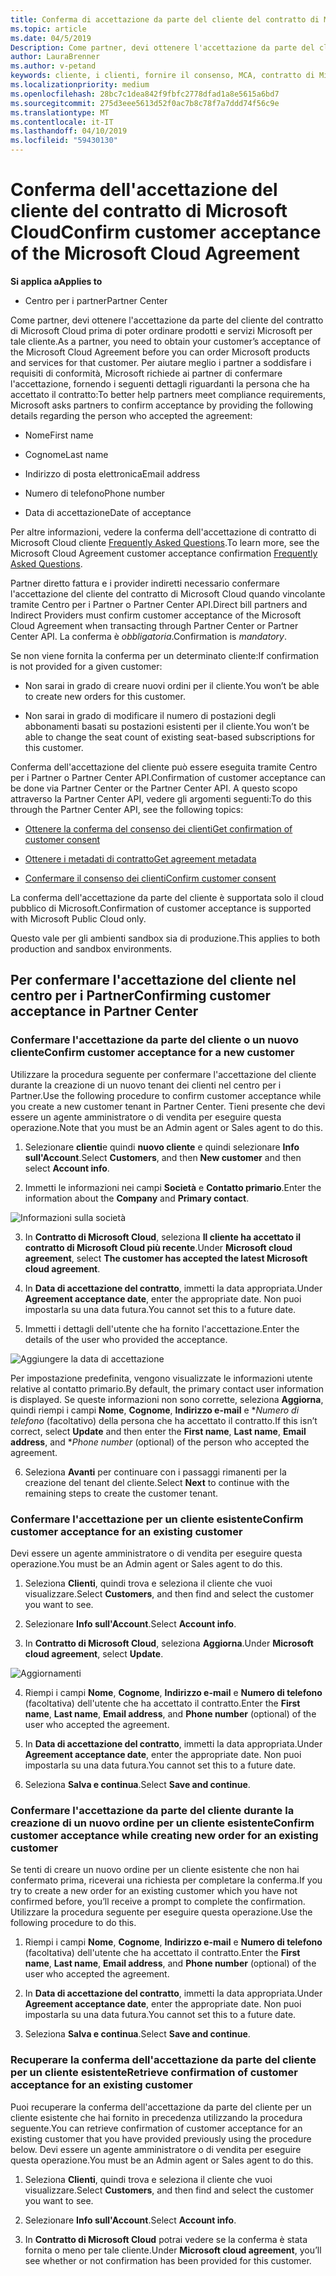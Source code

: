 ```yaml
---
title: Conferma di accettazione da parte del cliente del contratto di Microsoft Cloud | Centro per i partner
ms.topic: article
ms.date: 04/5/2019
Description: Come partner, devi ottenere l'accettazione da parte del cliente del contratto di Microsoft Cloud prima di poter ordinare prodotti e servizi Microsoft per tale cliente. Per aiutare i partner soddisfano i requisiti di conformità, Microsoft richieda i partner per confermare l'accettazione, fornendo alcune particolarità, la persona che ha accettato il contratto.
author: LauraBrenner
ms.author: v-petand
keywords: cliente, i clienti, fornire il consenso, MCA, contratto di Microsoft Cloud, i modelli di contratto dei clienti
ms.localizationpriority: medium
ms.openlocfilehash: 28bc7c1dea842f9fbfc2778dfad1a8e5615a6bd7
ms.sourcegitcommit: 275d3eee5613d52f0ac7b8c78f7a7ddd74f56c9e
ms.translationtype: MT
ms.contentlocale: it-IT
ms.lasthandoff: 04/10/2019
ms.locfileid: "59430130"
---
```

# <a name="confirm-customer-acceptance-of-the-microsoft-cloud-agreement"></a><span data-ttu-id="2b389-105">Conferma dell'accettazione del cliente del contratto di Microsoft Cloud</span><span class="sxs-lookup"><span data-stu-id="2b389-105">Confirm customer acceptance of the Microsoft Cloud Agreement</span></span>

**<span data-ttu-id="2b389-106">Si applica a</span><span class="sxs-lookup"><span data-stu-id="2b389-106">Applies to</span></span>**
-  <span data-ttu-id="2b389-107">Centro per i partner</span><span class="sxs-lookup"><span data-stu-id="2b389-107">Partner Center</span></span>

<span data-ttu-id="2b389-108">Come partner, devi ottenere l'accettazione da parte del cliente del contratto di Microsoft Cloud prima di poter ordinare prodotti e servizi Microsoft per tale cliente.</span><span class="sxs-lookup"><span data-stu-id="2b389-108">As a partner, you need to obtain your customer’s acceptance of the Microsoft Cloud Agreement before you can order Microsoft products and services for that customer.</span></span> <span data-ttu-id="2b389-109">Per aiutare meglio i partner a soddisfare i requisiti di conformità, Microsoft richiede ai partner di confermare l'accettazione, fornendo i seguenti dettagli riguardanti la persona che ha accettato il contratto:</span><span class="sxs-lookup"><span data-stu-id="2b389-109">To better help partners meet compliance requirements, Microsoft asks partners to confirm acceptance by providing the following details regarding the person who accepted the agreement:</span></span> 

-   <span data-ttu-id="2b389-110">Nome</span><span class="sxs-lookup"><span data-stu-id="2b389-110">First name</span></span>

-   <span data-ttu-id="2b389-111">Cognome</span><span class="sxs-lookup"><span data-stu-id="2b389-111">Last name</span></span>

-   <span data-ttu-id="2b389-112">Indirizzo di posta elettronica</span><span class="sxs-lookup"><span data-stu-id="2b389-112">Email address</span></span>

-   <span data-ttu-id="2b389-113">Numero di telefono</span><span class="sxs-lookup"><span data-stu-id="2b389-113">Phone number</span></span>

-   <span data-ttu-id="2b389-114">Data di accettazione</span><span class="sxs-lookup"><span data-stu-id="2b389-114">Date of acceptance</span></span>

<span data-ttu-id="2b389-115">Per altre informazioni, vedere la conferma dell'accettazione di contratto di Microsoft Cloud cliente [Frequently Asked Questions](https://docs.microsoft.com/en-us/partner-center/confirm-consent-faq).</span><span class="sxs-lookup"><span data-stu-id="2b389-115">To learn more, see the Microsoft Cloud Agreement customer acceptance confirmation [Frequently Asked Questions](https://docs.microsoft.com/en-us/partner-center/confirm-consent-faq).</span></span>

<span data-ttu-id="2b389-116">Partner diretto fattura e i provider indiretti necessario confermare l'accettazione del cliente del contratto di Microsoft Cloud quando vincolante tramite Centro per i Partner o Partner Center API.</span><span class="sxs-lookup"><span data-stu-id="2b389-116">Direct bill partners and Indirect Providers must confirm customer acceptance of the Microsoft Cloud Agreement when transacting through Partner Center or Partner Center API.</span></span> <span data-ttu-id="2b389-117">La conferma è *obbligatoria*.</span><span class="sxs-lookup"><span data-stu-id="2b389-117">Confirmation is *mandatory*.</span></span>

<span data-ttu-id="2b389-118">Se non viene fornita la conferma per un determinato cliente:</span><span class="sxs-lookup"><span data-stu-id="2b389-118">If confirmation is not provided for a given customer:</span></span>

-   <span data-ttu-id="2b389-119">Non sarai in grado di creare nuovi ordini per il cliente.</span><span class="sxs-lookup"><span data-stu-id="2b389-119">You won’t be able to create new orders for this customer.</span></span>

-   <span data-ttu-id="2b389-120">Non sarai in grado di modificare il numero di postazioni degli abbonamenti basati su postazioni esistenti per il cliente.</span><span class="sxs-lookup"><span data-stu-id="2b389-120">You won’t be able to change the seat count of existing seat-based subscriptions for this customer.</span></span>

<span data-ttu-id="2b389-121">Conferma dell'accettazione del cliente può essere eseguita tramite Centro per i Partner o Partner Center API.</span><span class="sxs-lookup"><span data-stu-id="2b389-121">Confirmation of customer acceptance can be done via Partner Center or the Partner Center API.</span></span> <span data-ttu-id="2b389-122">A questo scopo attraverso la Partner Center API, vedere gli argomenti seguenti:</span><span class="sxs-lookup"><span data-stu-id="2b389-122">To do this through the Partner Center API, see the following topics:</span></span> 

-   [<span data-ttu-id="2b389-123">Ottenere la conferma del consenso dei clienti</span><span class="sxs-lookup"><span data-stu-id="2b389-123">Get confirmation of customer consent</span></span>](https://docs.microsoft.com/en-us/partner-center/develop/get-confirmation-of-customer-consent)

-   [<span data-ttu-id="2b389-124">Ottenere i metadati di contratto</span><span class="sxs-lookup"><span data-stu-id="2b389-124">Get agreement metadata</span></span>](https://docs.microsoft.com/en-us/partner-center/develop/get-agreement-metadata)

-   [<span data-ttu-id="2b389-125">Confermare il consenso dei clienti</span><span class="sxs-lookup"><span data-stu-id="2b389-125">Confirm customer consent</span></span>](https://docs.microsoft.com/en-us/partner-center/develop/confirm-customer-consent)


<span data-ttu-id="2b389-126">La conferma dell'accettazione da parte del cliente è supportata solo il cloud pubblico di Microsoft.</span><span class="sxs-lookup"><span data-stu-id="2b389-126">Confirmation of customer acceptance is supported with Microsoft Public Cloud only.</span></span>

<span data-ttu-id="2b389-127">Questo vale per gli ambienti sandbox sia di produzione.</span><span class="sxs-lookup"><span data-stu-id="2b389-127">This applies to both production and sandbox environments.</span></span>

## <a name="confirming-customer-acceptance-in-partner-center"></a><span data-ttu-id="2b389-128">Per confermare l'accettazione del cliente nel centro per i Partner</span><span class="sxs-lookup"><span data-stu-id="2b389-128">Confirming customer acceptance in Partner Center</span></span>

### <a name="confirm-customer-acceptance-for-a-new-customer"></a><span data-ttu-id="2b389-129">Confermare l'accettazione da parte del cliente o un nuovo cliente</span><span class="sxs-lookup"><span data-stu-id="2b389-129">Confirm customer acceptance for a new customer</span></span>

<span data-ttu-id="2b389-130">Utilizzare la procedura seguente per confermare l'accettazione del cliente durante la creazione di un nuovo tenant dei clienti nel centro per i Partner.</span><span class="sxs-lookup"><span data-stu-id="2b389-130">Use the following procedure to confirm customer acceptance while you create a new customer tenant in Partner Center.</span></span> <span data-ttu-id="2b389-131">Tieni presente che devi essere un agente amministratore o di vendita per eseguire questa operazione.</span><span class="sxs-lookup"><span data-stu-id="2b389-131">Note that you must be an Admin agent or Sales agent to do this.</span></span>
 
1.  <span data-ttu-id="2b389-132">Selezionare **clienti**e quindi **nuovo cliente** e quindi selezionare **Info sull'Account**.</span><span class="sxs-lookup"><span data-stu-id="2b389-132">Select **Customers**, and then **New customer** and then select **Account info**.</span></span>

2.  <span data-ttu-id="2b389-133">Immetti le informazioni nei campi **Società** e **Contatto primario**.</span><span class="sxs-lookup"><span data-stu-id="2b389-133">Enter the information about the **Company** and **Primary contact**.</span></span>

![Informazioni sulla società](images/mca/mca1.png)

3.  <span data-ttu-id="2b389-135">In **Contratto di Microsoft Cloud**, seleziona **Il cliente ha accettato il contratto di Microsoft Cloud più recente**.</span><span class="sxs-lookup"><span data-stu-id="2b389-135">Under **Microsoft cloud agreement**, select **The customer has accepted the latest Microsoft cloud agreement**.</span></span> 

4.  <span data-ttu-id="2b389-136">In **Data di accettazione del contratto**, immetti la data appropriata.</span><span class="sxs-lookup"><span data-stu-id="2b389-136">Under **Agreement acceptance date**, enter the appropriate date.</span></span> <span data-ttu-id="2b389-137">Non puoi impostarla su una data futura.</span><span class="sxs-lookup"><span data-stu-id="2b389-137">You cannot set this to a future date.</span></span>

5.  <span data-ttu-id="2b389-138">Immetti i dettagli dell'utente che ha fornito l'accettazione.</span><span class="sxs-lookup"><span data-stu-id="2b389-138">Enter the details of the user who provided the acceptance.</span></span> 

![Aggiungere la data di accettazione](images/mca/MCA3.png)

<span data-ttu-id="2b389-140">Per impostazione predefinita, vengono visualizzate le informazioni utente relative al contatto primario.</span><span class="sxs-lookup"><span data-stu-id="2b389-140">By default, the primary contact user information is displayed.</span></span> <span data-ttu-id="2b389-141">Se queste informazioni non sono corrette, seleziona **Aggiorna**, quindi riempi i campi **Nome**, **Cognome**, **Indirizzo e-mail** e \**Numero di telefono* (facoltativo) della persona che ha accettato il contratto.</span><span class="sxs-lookup"><span data-stu-id="2b389-141">If this isn’t correct, select **Update** and then enter the **First name**, **Last name**, **Email address**, and \**Phone number* (optional) of the person who accepted the agreement.</span></span>

6.  <span data-ttu-id="2b389-142">Seleziona **Avanti** per continuare con i passaggi rimanenti per la creazione del tenant del cliente.</span><span class="sxs-lookup"><span data-stu-id="2b389-142">Select **Next** to continue with the remaining steps to create the customer tenant.</span></span>

### <a name="confirm-customer-acceptance-for-an-existing-customer"></a><span data-ttu-id="2b389-143">Confermare l'accettazione per un cliente esistente</span><span class="sxs-lookup"><span data-stu-id="2b389-143">Confirm customer acceptance for an existing customer</span></span>

<span data-ttu-id="2b389-144">Devi essere un agente amministratore o di vendita per eseguire questa operazione.</span><span class="sxs-lookup"><span data-stu-id="2b389-144">You must be an Admin agent or Sales agent to do this.</span></span> 

1.  <span data-ttu-id="2b389-145">Seleziona **Clienti**, quindi trova e seleziona il cliente che vuoi visualizzare.</span><span class="sxs-lookup"><span data-stu-id="2b389-145">Select **Customers**, and then find and select the customer you want to see.</span></span> 

2.  <span data-ttu-id="2b389-146">Selezionare **Info sull'Account**.</span><span class="sxs-lookup"><span data-stu-id="2b389-146">Select **Account info**.</span></span>

3.  <span data-ttu-id="2b389-147">In **Contratto di Microsoft Cloud**, seleziona **Aggiorna**.</span><span class="sxs-lookup"><span data-stu-id="2b389-147">Under **Microsoft cloud agreement**, select **Update**.</span></span>

![Aggiornamenti](images/mca/mca4.png)

4.  <span data-ttu-id="2b389-149">Riempi i campi **Nome**, **Cognome**, **Indirizzo e-mail** e **Numero di telefono** (facoltativa) dell'utente che ha accettato il contratto.</span><span class="sxs-lookup"><span data-stu-id="2b389-149">Enter the **First name**, **Last name**, **Email address**, and **Phone number** (optional) of the user who accepted the agreement.</span></span>

5.  <span data-ttu-id="2b389-150">In **Data di accettazione del contratto**, immetti la data appropriata.</span><span class="sxs-lookup"><span data-stu-id="2b389-150">Under **Agreement acceptance date**, enter the appropriate date.</span></span> <span data-ttu-id="2b389-151">Non puoi impostarla su una data futura.</span><span class="sxs-lookup"><span data-stu-id="2b389-151">You cannot set this to a future date.</span></span>

6.  <span data-ttu-id="2b389-152">Seleziona **Salva e continua**.</span><span class="sxs-lookup"><span data-stu-id="2b389-152">Select **Save and continue**.</span></span>

### <a name="confirm-customer-acceptance-while-creating-new-order-for-an-existing-customer"></a><span data-ttu-id="2b389-153">Confermare l'accettazione da parte del cliente durante la creazione di un nuovo ordine per un cliente esistente</span><span class="sxs-lookup"><span data-stu-id="2b389-153">Confirm customer acceptance while creating new order for an existing customer</span></span>

<span data-ttu-id="2b389-154">Se tenti di creare un nuovo ordine per un cliente esistente che non hai confermato prima, riceverai una richiesta per completare la conferma.</span><span class="sxs-lookup"><span data-stu-id="2b389-154">If you try to create a new order for an existing customer which you have not confirmed before, you’ll receive a prompt to complete the confirmation.</span></span> <span data-ttu-id="2b389-155">Utilizzare la procedura seguente per eseguire questa operazione.</span><span class="sxs-lookup"><span data-stu-id="2b389-155">Use the following procedure to do this.</span></span> 

1.  <span data-ttu-id="2b389-156">Riempi i campi **Nome**, **Cognome**, **Indirizzo e-mail** e **Numero di telefono** (facoltativa) dell'utente che ha accettato il contratto.</span><span class="sxs-lookup"><span data-stu-id="2b389-156">Enter the **First name**, **Last name**, **Email address**, and **Phone number** (optional) of the user who accepted the agreement.</span></span>

2.  <span data-ttu-id="2b389-157">In **Data di accettazione del contratto**, immetti la data appropriata.</span><span class="sxs-lookup"><span data-stu-id="2b389-157">Under **Agreement acceptance date**, enter the appropriate date.</span></span> <span data-ttu-id="2b389-158">Non puoi impostarla su una data futura.</span><span class="sxs-lookup"><span data-stu-id="2b389-158">You cannot set this to a future date.</span></span>

3.  <span data-ttu-id="2b389-159">Seleziona **Salva e continua**.</span><span class="sxs-lookup"><span data-stu-id="2b389-159">Select **Save and continue**.</span></span>


### <a name="retrieve-confirmation-of-customer-acceptance-for-an-existing-customer"></a><span data-ttu-id="2b389-160">Recuperare la conferma dell'accettazione da parte del cliente per un cliente esistente</span><span class="sxs-lookup"><span data-stu-id="2b389-160">Retrieve confirmation of customer acceptance for an existing customer</span></span>

<span data-ttu-id="2b389-161">Puoi recuperare la conferma dell'accettazione da parte del cliente per un cliente esistente che hai fornito in precedenza utilizzando la procedura seguente.</span><span class="sxs-lookup"><span data-stu-id="2b389-161">You can retrieve confirmation of customer acceptance for an existing customer that you have provided previously using the procedure below.</span></span> <span data-ttu-id="2b389-162">Devi essere un agente amministratore o di vendita per eseguire questa operazione.</span><span class="sxs-lookup"><span data-stu-id="2b389-162">You must be an Admin agent or Sales agent to do this.</span></span> 

1.  <span data-ttu-id="2b389-163">Seleziona **Clienti**, quindi trova e seleziona il cliente che vuoi visualizzare.</span><span class="sxs-lookup"><span data-stu-id="2b389-163">Select **Customers**, and then find and select the customer you want to see.</span></span> 

2.  <span data-ttu-id="2b389-164">Selezionare **Info sull'Account**.</span><span class="sxs-lookup"><span data-stu-id="2b389-164">Select **Account info**.</span></span>

3.  <span data-ttu-id="2b389-165">In **Contratto di Microsoft Cloud** potrai vedere se la conferma è stata fornita o meno per tale cliente.</span><span class="sxs-lookup"><span data-stu-id="2b389-165">Under **Microsoft cloud agreement**, you’ll see whether or not confirmation has been provided for this customer.</span></span>

